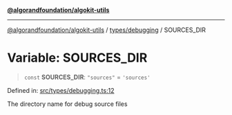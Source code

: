 [**@algorandfoundation/algokit-utils**](../../../README.md)

***

[@algorandfoundation/algokit-utils](../../../README.md) / [types/debugging](../README.md) / SOURCES\_DIR

# Variable: SOURCES\_DIR

> `const` **SOURCES\_DIR**: `"sources"` = `'sources'`

Defined in: [src/types/debugging.ts:12](https://github.com/algorandfoundation/algokit-utils-ts/blob/main/src/types/debugging.ts#L12)

The directory name for debug source files
